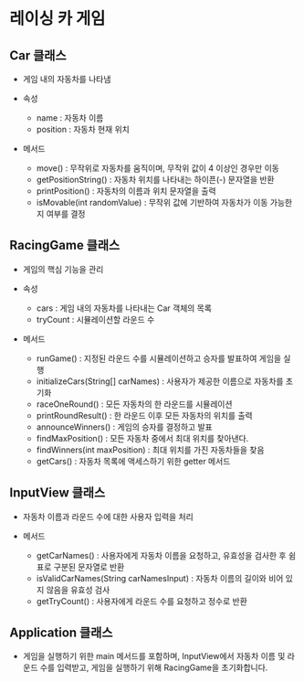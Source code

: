 # 레이싱 카 게임

## Car 클래스
- 게임 내의 자동차를 나타냄

- 속성
  - name : 자동차 이름
  - position : 자동차 현재 위치
  
- 메서드
  - move() : 무작위로 자동차를 움직이며, 무작위 값이 4 이상인 경우만 이동
  - getPositionString() : 자동차 위치를 나타내는 하이픈(-) 문자열을 반환
  - printPosition() : 자동차의 이름과 위치 문자열을 출력
  - isMovable(int randomValue) : 무작위 값에 기반하여 자동차가 이동 가능한지 여부를 결정

## RacingGame 클래스
- 게임의 핵심 기능을 관리

- 속성
  - cars : 게임 내의 자동차를 나타내는 Car 객체의 목록
  - tryCount : 시뮬레이션할 라운드 수
  
- 메서드
  - runGame() : 지정된 라운드 수를 시뮬레이션하고 승자를 발표하여 게임을 실행
  - initializeCars(String[] carNames) : 사용자가 제공한 이름으로 자동차를 초기화
  - raceOneRound() : 모든 자동차의 한 라운드를 시뮬레이션
  - printRoundResult() : 한 라운드 이후 모든 자동차의 위치를 출력
  - announceWinners() : 게임의 승자를 결정하고 발표
  - findMaxPosition() : 모든 자동차 중에서 최대 위치를 찾아낸다.
  - findWinners(int maxPosition) : 최대 위치를 가진 자동차들을 찾음
  - getCars() : 자동차 목록에 액세스하기 위한 getter 메서드

## InputView 클래스
- 자동차 이름과 라운드 수에 대한 사용자 입력을 처리

- 메서드
  - getCarNames() : 사용자에게 자동차 이름을 요청하고, 유효성을 검사한 후 쉼표로 구분된 문자열로 반환
  - isValidCarNames(String carNamesInput) : 자동차 이름의 길이와 비어 있지 않음을 유효성 검사
  - getTryCount() : 사용자에게 라운드 수를 요청하고 정수로 반환

## Application 클래스
- 게임을 실행하기 위한 main 메서드를 포함하며, InputView에서 자동차 이름 및 라운드 수를 입력받고, 게임을 실행하기 위해 RacingGame을 초기화합니다.
